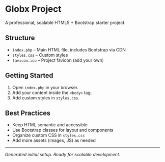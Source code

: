 # Globx Project

A professional, scalable HTML5 + Bootstrap starter project.

## Structure

- `index.php` – Main HTML file, includes Bootstrap via CDN
- `styles.css` – Custom styles
- `favicon.ico` – Project favicon (add your own)

## Getting Started

1. Open `index.php` in your browser.
2. Add your content inside the `<body>` tag.
3. Add custom styles in `styles.css`.

## Best Practices

- Keep HTML semantic and accessible
- Use Bootstrap classes for layout and components
- Organize custom CSS in `styles.css`
- Add more assets (images, JS) as needed

---

*Generated initial setup. Ready for scalable development.* 